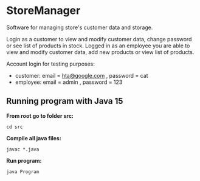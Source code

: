 # StoreManager

Software for managing store's customer data and storage.

Login as a customer to view and modify customer data, change password or
see list of products in stock. Logged in as an employee you are able to
view and modify customer data, add new products or view list of products.

Account login for testing purposes:

- customer: email = hta@google.com , password = cat
- employee: email = admin , password = 123

## Running program with Java 15

**From root go to folder src:**

```cd src```

**Compile all java files:**

```javac *.java```

**Run program:**

```java Program```
